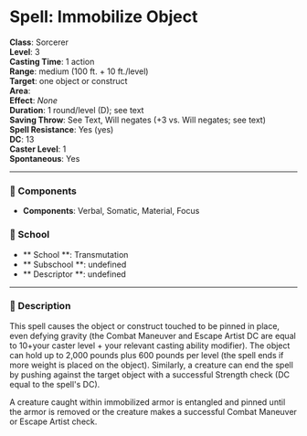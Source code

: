 
# Spell: Immobilize Object
**Class**: Sorcerer  
**Level**: 3  
**Casting Time**: 1 action  
**Range**: medium (100 ft. + 10 ft./level)  
**Target**: one object or construct  
**Area**:   
**Effect**: _None_  
**Duration**: 1 round/level (D); see text  
**Saving Throw**: See Text, Will negates (+3 vs. Will negates; see text)  
**Spell Resistance**: Yes (yes)  
**DC**: 13  
**Caster Level**: 1  
**Spontaneous**: Yes

---

### 🔮 Components
- **Components**: Verbal, Somatic, Material, Focus

### 🏫 School
- ** School **: Transmutation
- ** Subschool **: undefined
- ** Descriptor **: undefined
---

### 📜 Description
This spell causes the object or construct touched to be pinned in place, even defying gravity (the Combat Maneuver and Escape Artist DC are equal to 10+your caster level + your relevant casting ability modifier). The object can hold up to 2,000 pounds plus 600 pounds per level (the spell ends if more weight is placed on the object). Similarly, a creature can end the spell by pushing against the target object with a successful Strength check (DC equal to the spell's DC). 

A creature caught within immobilized armor is entangled and pinned until the armor is removed or the creature makes a successful Combat Maneuver or Escape Artist check.
